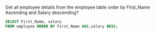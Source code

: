 Get all employee details from the employee table order by First_Name Ascending and Salary descending?

```sql
SELECT First_Name, salary
FROM employee ORDER BY First_Name ASC,salary DESC;


```